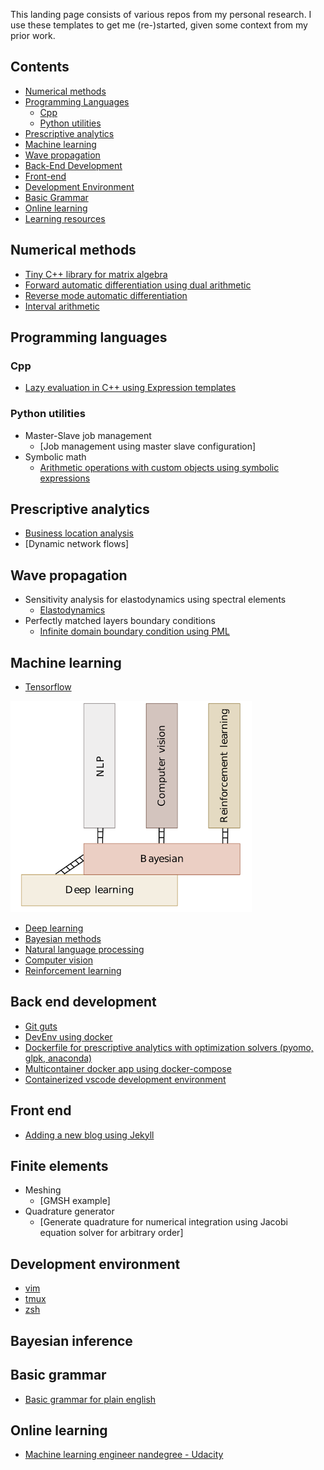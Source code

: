 This landing page consists of various repos from my personal research.
I use these templates to get me (re-)started, given some context from my prior work.

## Contents

- [Numerical methods](#numerical-methods)
- [Programming Languages](#programming-languages)
  - [Cpp](#cpp)
  - [Python utilities](#python-utilities)
- [Prescriptive analytics](#prescriptive-analytics)
- [Machine learning](#machine-learning)
- [Wave propagation](#wave-propagation)
- [Back-End Development](#back-end-development)
- [Front-end](#front-end)
- [Development Environment](#development-environment)
- [Basic Grammar](#basic-grammar)
- [Online learning](#online-learning)
- [Learning resources](#learn)


## Numerical methods

- [Tiny C++ library for matrix algebra](https://github.com/prav-nak/pub_Matrix_library.git)
- [Forward automatic differentiation using dual arithmetic](https://github.com/prav-nak/pub_forward-ad)
- [Reverse mode automatic differentiation](https://github.com/prav-nak/pub_reverse_ad)
- [Interval arithmetic](https://github.com/prav-nak/interval-arithmetic)

## Programming languages
### Cpp

- [Lazy evaluation in C++ using Expression templates](https://github.com/prav-nak/pub_expression_templates)

### Python utilities

- Master-Slave job management
  - [Job management using master slave configuration]
- Symbolic math
  - [Arithmetic operations with custom objects using symbolic expressions](https://github.com/prav-nak/pub_symbolic_python)

 ## Prescriptive analytics

- [Business location analysis](https://github.com/prav-nak/pub_WarehouseLocation)
- [Dynamic network flows]

## Wave propagation

- Sensitivity analysis for elastodynamics using spectral elements
  - [Elastodynamics](https://github.com/prav-nak/elastodynamics)
- Perfectly matched layers boundary conditions
  - [Infinite domain boundary condition using PML](https://github.com/prav-nak/PML)

## Machine learning

- [Tensorflow](https://github.com/prav-nak/tensorflow)

![ML](ML.png)

- [Deep learning]()
- [Bayesian methods]()
- [Natural language processing]()
- [Computer vision]()
- [Reinforcement learning]()

## Back end development

- [Git guts](https://github.com/prav-nak/git_flashcards)
- [DevEnv using docker](https://github.com/prav-nak/docker_tutorial)
- [Dockerfile for prescriptive analytics with optimization solvers (pyomo, glpk, anaconda)](https://github.com/prav-nak/pub_pyomo_docker)
- [Multicontainer docker app using docker-compose](https://github.com/prav-nak/docker_compose)
- [Containerized vscode development environment](https://github.com/prav-nak/vscode_docker)

## Front end
- [Adding a new blog using Jekyll](https://github.com/prav-nak/adding_jekyll_posts.git)

## Finite elements
- Meshing
  - [GMSH example]
- Quadrature generator
  - [Generate quadrature for numerical integration using Jacobi equation solver for arbitrary order]

## Development environment

- [vim]()
- [tmux]()
- [zsh]()

## Bayesian inference

## Basic grammar
- [Basic grammar for plain english](https://github.com/prav-nak/basic_grammar)

## Online learning

- [Machine learning engineer nandegree - Udacity]()
